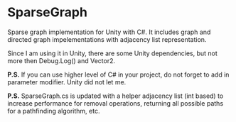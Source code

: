 # SparseGraph

Sparse graph implementation for Unity with C#. It includes graph and directed graph impelementations with
adjacency list representation.

Since I am using it in Unity, there are some Unity dependencies, but not more then Debug.Log() and Vector2.

**P.S.** If you can use higher level of C# in your project, do not forget to add in parameter modifier. Unity did not let me.

**P.S.** SparseGraph.cs is updated with a helper adjacency list (int based) to increase performance for removal operations,
   returning all possible paths for a pathfinding algorithm, etc.
